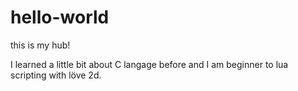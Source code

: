 # hello-world
this is my hub! 

I learned a little bit about C langage before and I am beginner to lua scripting with löve 2d. 

